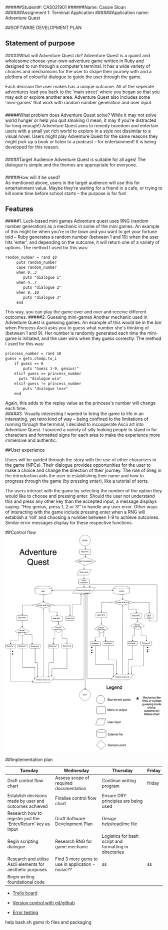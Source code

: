 ######Student#: CAS021901 
######Name: Cassie Sloan
######Assignment 1: Terminal Application
######Application name: Adventure Quest


##SOFTWARE DEVELOPMENT PLAN

## Statement of purpose

#####What will Adventure Quest do?
Adventure Quest is a quaint and wholesome choose-your-own-adventure game written in Ruby and designed to run through a computer’s terminal. It has a wide variety of choices and mechanisms for the user to shape their journey with and a plethora of colourful dialogue to guide the user through the game. 

Each decision the user makes has a unique outcome. All of the seperate adventures lead you back to the 'main street' where you began so that you may exit or explore another area. Adventure Quest also includes some 'mini-games' that work with random number generation and user input.

###

#####What problem does Adventure Quest solve?
While it may not solve world hunger or help you quit smoking (I mean, it may if you’re distracted for long enough!) Adventure Quest aims to remedy boredom and entertain users with a small yet rich world to explore in a style not dissimilar to a visual novel. Users might play Adventure Quest for the same reasons they might pick up a book or listen to a podcast – for entertainment! It is being developed for this reason.

###

#####Target Audience
Adventure Quest is suitable for all ages! The dialogue is simple and the themes are appropriate for everyone.

###
	
#####How will it be used?	
As mentioned above, users in the target audience will use this for entertainment value. Maybe they’re 		waiting for a friend in a cafe, or trying to kill some time before school starts – the purpose is for fun!

## Features

#####1. Luck-based mini games
Adventure quest uses RNG (random number generation) as a mechanic in some of the mini games. An example of this might be when you're in the *town* and you want to get your fortune told – Ruby generates a random number (between 1 and 10) when the user hits 'enter', and depending on the outcome, it will return one of a variety of options. The method I used for this was:

    random_number = rand 10 
         puts random_number
         case random_number
         when 0..3 
            puts "dialogue 1"
         when 4..7
            puts "dialogue 2"
         when 8..10
            puts "dialogue 3"
         end
                        
This way, you can play the game over and over and receive different outcomes.
#####2. Guessing mini-games
Another mechanic used in Adventure Quest is guessing games. An example of this would be in the *bar* when Princess Ascii asks you to guess what number she's thinking of (between 1 and 9). Her number is randomly generated each time the mini-game is initiated, and the user wins when they guess correctly. The method I used for this was:

    princess_number = rand 10 
    guess = gets.chomp.to_i
        if guess == 0
            puts "Guess 1-9, genius!" 
        elsif guess == princess_number
          puts "dialogue win"   
        elsif guess != princess_number
            puts "dialogue lose"
        end
Again, this adds to the replay value as the princess's number will change each time.        
#####3. Visually interesting
I wanted to bring the game to life in an interesting, yet retro kind of way – being confined to the limitations of running through the terminal, I decided to incooperate Ascii art into Adventure Quest. I sourced a variety of silly looking people to stand in for characters and formatted signs for each area to make the experience more immersive and authentic. 


##User experience

Users will be guided through the story with the use of other characters in the game (NPCs). Their dialogue provides opportunities for the user to make a choice and change the direction of their journey. The role of Greg in the introduction aids the user in establishing their name and how to progress through the game (by pressing enter), like a tutorial of sorts.

The users interact with the game by selecting the number of the option they would like to choose and pressing enter. Should the user not understand this and press any other key than the accepted input, a message displays saying: “Hey genius, press 1, 2 or 3!” to handle any user error. Other ways of interacting with the game include pressing enter when a RNG will establish a ‘roll’ and choosing a number between 1-9 to achieve outcomes. Similar error messages display for these respective functions.

##Control flow
![control flow diagram](Assignment_1_control_flow_diagram.jpg)

##Implementation plan

Tuesday | Wednesday | Thursday | Friday
------------ | ------------- | ------------- |-------------
Draft control flow chart  | Assess scope of required documentation | Continue writing program | friday| 
Establish decisions made by user and outcomes achieved | Finalise control flow chart | Ensure DRY principles are being used 
Research how to register just the ‘Enter/Return’ key as input | Draft Software Development Plan | Design help/read/me file
Begin scripting dialogue | Research RNG for game mechanic | Logistics for bash script and formatting in directories
Research and utilise Ascii elements for aesthetic purposes| Find 3 more gems to use in application - music?? |ss | ss
Begin writing foundational code | 

- [Trello board](https://trello.com/invite/b/Swkg7k70/2ca3401b6708375857aa3b2bbfd77226/terminal-application-i)

- [Version control with git/github](https://github.com/CassieSloan/Adventure_quest)

- [Error testing]()

help
bash.sh 
gems
rb files
and packaging